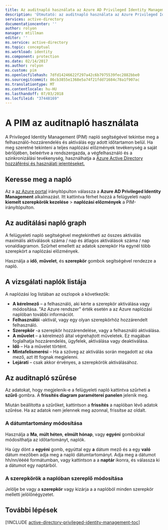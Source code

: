 ```yaml
---
title: Az auditnapló használata az Azure AD Privileged Identity Management |} A Microsoft Docs
description: 'Útmutató: az auditnapló használata az Azure Privileged Identity Management-bővítményben.'
services: active-directory
documentationcenter: ''
author: rolyon
manager: mtillman
editor: ''
ms.service: active-directory
ms.topic: conceptual
ms.workload: identity
ms.component: protection
ms.date: 02/14/2017
ms.author: rolyon
ms.custom: pim
ms.openlocfilehash: 7dfd14246622f297a42c6b7975539fec2882bbe0
ms.sourcegitcommit: 86cb3855e1368e5a74f21fdd71684c78a1f907ac
ms.translationtype: MT
ms.contentlocale: hu-HU
ms.lasthandoff: 07/03/2018
ms.locfileid: "37448169"
---
```

# <a name="using-the-audit-log-in-pim"></a>A PIM az auditnapló használata
A Privileged Identity Management (PIM) napló segítségével tekintse meg a felhasználó-hozzárendelés és aktiválás egy adott időtartamon belül. Ha meg szeretné tekinteni a teljes naplózási előzmények tevékenység a saját bérlőjében, beleértve a rendszergazda, a végfelhasználó és a szinkronizálási tevékenység, használhatja a [Azure Active Directory hozzáférési és használati jelentéseket.](active-directory-view-access-usage-reports.md)

## <a name="navigate-to-the-audit-log"></a>Keresse meg a napló
Az a [az Azure portal](https://portal.azure.com) irányítópulton válassza a **Azure AD Privileged Identity Management** alkalmazást. Itt kattintva férhet hozzá a felügyeleti napló **kiemelt szerepkörök kezelése** > **naplózási előzmények** a PIM-irányítópulton.

## <a name="the-audit-log-graph"></a>Az auditálási napló graph
A felügyeleti napló segítségével megtekintheti az összes aktiválás maximális aktiválások száma / nap és átlagos aktiválások száma / nap vonaldiagramon.  Szűrhet emellett az adatok szerepkör Ha egynél több szerepkört a naplózási előzmények.

Használja a **idő**, **művelet**, és **szerepkör** gombok segítségével rendezze a napló.

## <a name="the-audit-log-list"></a>A vizsgálati naplók listája
A naplózási log listában az oszlopok a következők:

* **A kérelmező** – a felhasználó, aki kérte a szerepkör aktiválása vagy módosítása.  "Az Azure rendszer" érték esetén a az Azure naplózási naplóban további információt.
* **Felhasználói** -aktivál, vagy egy olyan szerepkörhöz hozzárendelt felhasználó.
* **Szerepkör** -a szerepkör hozzárendelése, vagy a felhasználó aktiválása.
* **A művelet** – a kérelmező által végrehajtott műveletek. Ez magában foglalhatja hozzárendelés, ügyfelek, aktiválása vagy deaktiválása.
* **Idő** – Ha a művelet történt.
* **Mintafelismerési** – Ha a szöveg az aktiválás során megadott az oka mező, azt itt fognak megjelenni.
* **Lejárati** – csak akkor érvényes, a szerepkörök aktiválásához.

## <a name="filter-the-audit-log"></a>Az auditnapló szűrése
Az adatokat, hogy megjelenik-e a felügyeleti napló kattintva szűrheti a **szűrő** gombra.  A **frissítés diagram paraméterei panelen** jelenik meg.

Miután beállította a szűrőket, kattintson a **frissítés** a naplóban lévő adatok szűrése.  Ha az adatok nem jelennek meg azonnal, frissítse az oldalt.

### <a name="change-the-date-range"></a>A dátumtartomány módosítása
Használja a **Ma**, **múlt héten**, **elmúlt hónap**, vagy **egyéni** gombokkal módosíthatja az időtartományt, naplók.

Ha úgy dönt a **egyéni** gomb, egyúttal egy **a** dátum mező és a egy **való** dátum mezőben adja meg a napló dátumtartományt.  Adja meg a dátumot hh/nn/éééé formátumban, vagy kattintson a a **naptár** ikonra, és válassza ki a dátumot egy naptárból.

### <a name="change-the-roles-included-in-the-log"></a>A szerepkörök a naplóban szereplő módosítása
Jelölje be vagy a **szerepkör** vagy kizárja a a naplóból minden szerepkör melletti jelölőnégyzetet.

<!--Every topic should have next steps and links to the next logical set of content to keep the customer engaged-->
## <a name="next-steps"></a>További lépések
[!INCLUDE [active-directory-privileged-identity-management-toc](../../includes/active-directory-privileged-identity-management-toc.md)]


